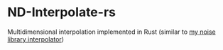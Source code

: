 # ND-Interpolate-rs
Multidimensional interpolation implemented in Rust (similar to [my noise library interpolator](https://github.com/DrPlantabyte/Cyanos-Noise-Library/blob/master/cchall.noise/src/cchall/noise/math/CubicInterpolator.java))
